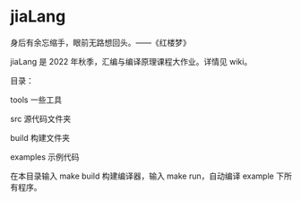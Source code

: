 # jiaLang

身后有余忘缩手，眼前无路想回头。——《红楼梦》

jiaLang 是 2022 年秋季，汇编与编译原理课程大作业。详情见 wiki。

目录：

tools 一些工具

src 源代码文件夹

build 构建文件夹

examples 示例代码

在本目录输入 make build 构建编译器，输入 make run，自动编译 example 下所有程序。
